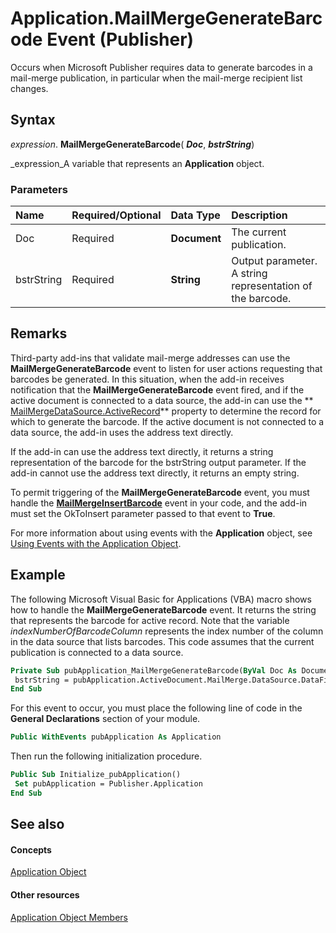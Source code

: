 
# Application.MailMergeGenerateBarcode Event (Publisher)

Occurs when Microsoft Publisher requires data to generate barcodes in a mail-merge publication, in particular when the mail-merge recipient list changes.


## Syntax

 _expression_. **MailMergeGenerateBarcode**( **_Doc_**,  **_bstrString_**)

 _expression_A variable that represents an  **Application** object.


### Parameters



|**Name**|**Required/Optional**|**Data Type**|**Description**|
|:-----|:-----|:-----|:-----|
|Doc|Required| **Document**|The current publication.|
|bstrString|Required| **String**|Output parameter. A string representation of the barcode.|

## Remarks

Third-party add-ins that validate mail-merge addresses can use the  **MailMergeGenerateBarcode** event to listen for user actions requesting that barcodes be generated. In this situation, when the add-in receives notification that the **MailMergeGenerateBarcode** event fired, and if the active document is connected to a data source, the add-in can use the ** [MailMergeDataSource.ActiveRecord](0f092eb4-6e65-9235-83e2-a04b813b2390.md)** property to determine the record for which to generate the barcode. If the active document is not connected to a data source, the add-in uses the address text directly.

If the add-in can use the address text directly, it returns a string representation of the barcode for the bstrString output parameter. If the add-in cannot use the address text directly, it returns an empty string.

To permit triggering of the  **MailMergeGenerateBarcode** event, you must handle the **[MailMergeInsertBarcode](6b901953-eaff-0189-1d33-678e935a2f7e.md)** event in your code, and the add-in must set the OkToInsert parameter passed to that event to **True**. 

For more information about using events with the  **Application** object, see [Using Events with the Application Object](29b60d3c-3049-2ba9-8688-e46c4323e9ba.md).


## Example

The following Microsoft Visual Basic for Applications (VBA) macro shows how to handle the  **MailMergeGenerateBarcode** event. It returns the string that represents the barcode for active record. Note that the variable _indexNumberOfBarcodeColumn_ represents the index number of the column in the data source that lists barcodes. This code assumes that the current publication is connected to a data source.


```vb
Private Sub pubApplication_MailMergeGenerateBarcode(ByVal Doc As Document, bstrString As String) 
 bstrString = pubApplication.ActiveDocument.MailMerge.DataSource.DataFields.Item(indexNumberOfBarcodeColumn).Value 
End Sub
```

For this event to occur, you must place the following line of code in the  **General Declarations** section of your module.




```vb
Public WithEvents pubApplication As Application
```

Then run the following initialization procedure.




```vb
Public Sub Initialize_pubApplication() 
 Set pubApplication = Publisher.Application 
End Sub
```


## See also


#### Concepts


 [Application Object](acfc7efb-e6a5-a89a-3aee-3cb4af2f3508.md)
#### Other resources


 [Application Object Members](aa4d515b-f779-b8b5-968a-8e5f7466fb56.md)
